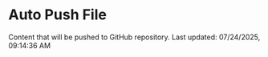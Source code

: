 # Auto Push File

Content that will be pushed to GitHub repository.
Last updated: 07/24/2025, 09:14:36 AM